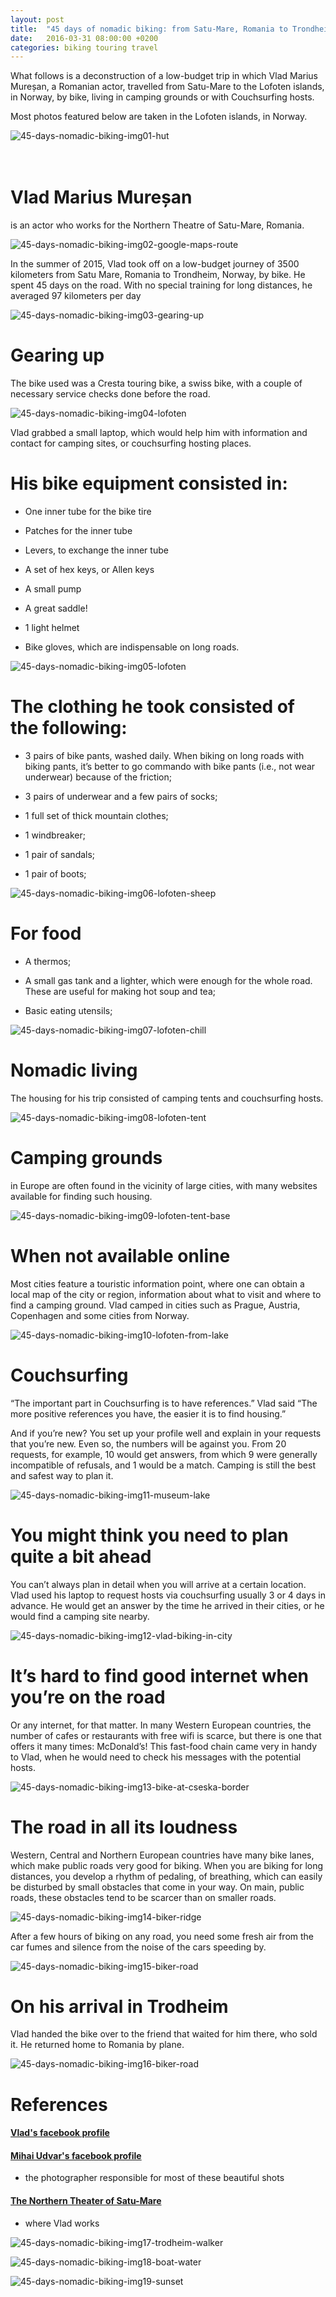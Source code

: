 ```yaml
---
layout: post
title:  "45 days of nomadic biking: from Satu-Mare, Romania to Trondheim, Norway"
date:   2016-03-31 08:00:00 +0200
categories: biking touring travel
---
```


What follows is a deconstruction of a low-budget trip in which Vlad Marius Mureșan, a Romanian actor, travelled from Satu-Mare to the Lofoten islands, in Norway, by bike, living in camping grounds or with Couchsurfing hosts.

Most photos featured below are taken in the Lofoten islands, in Norway.

![45-days-nomadic-biking-img01-hut]

# <br/> Vlad Marius Mureșan
is an actor who works for the Northern Theatre of Satu-Mare, Romania.

![45-days-nomadic-biking-img02-google-maps-route]

In the summer of 2015, Vlad took off on a low-budget journey of 3500 kilometers from Satu Mare, Romania to Trondheim, Norway, by bike. He spent 45 days on the road. With no special training for long distances, he averaged 97 kilometers per day

![45-days-nomadic-biking-img03-gearing-up]

# Gearing up

The bike used was a Cresta touring bike, a swiss bike, with a couple of necessary service checks done before the road.

![45-days-nomadic-biking-img04-lofoten]

Vlad grabbed a small laptop, which would help him with information and contact for camping sites, or couchsurfing hosting places.

# His bike equipment consisted in:

- One inner tube for the bike tire

- Patches for the inner tube

- Levers, to exchange the inner tube

- A set of hex keys, or Allen keys

- A small pump

- A great saddle!

- 1 light helmet

- Bike gloves, which are indispensable on long roads.

![45-days-nomadic-biking-img05-lofoten]

# The clothing he took consisted of the following:

- 3 pairs of bike pants, washed daily. When biking on long roads with biking pants, it’s better to go commando with bike pants (i.e., not wear underwear) because of the friction;

- 3 pairs of underwear and a few pairs of socks;

- 1 full set of thick mountain clothes;

- 1 windbreaker;

- 1 pair of sandals;

- 1 pair of boots;

![45-days-nomadic-biking-img06-lofoten-sheep]

# For food

- A thermos;

- A small gas tank and a lighter, which were enough for the whole road. These are useful for making hot soup and tea;

- Basic eating utensils;

![45-days-nomadic-biking-img07-lofoten-chill]

# Nomadic living

The housing for his trip consisted of camping tents and couchsurfing hosts.

![45-days-nomadic-biking-img08-lofoten-tent]

# Camping grounds

in Europe are often found in the vicinity of large cities, with many websites available for finding such housing.

![45-days-nomadic-biking-img09-lofoten-tent-base]

# When not available online

Most cities feature a touristic information point, where one can obtain a local map of the city or region, information about what to visit and where to find a camping ground. Vlad camped in cities such as Prague, Austria, Copenhagen and some cities from Norway.

![45-days-nomadic-biking-img10-lofoten-from-lake]

# Couchsurfing

“The important part in Couchsurfing is to have references.” Vlad said “The more positive references you have, the easier it is to find housing.”

And if you’re new? You set up your profile well and explain in your requests that you’re new. Even so, the numbers will be against you. From 20 requests, for example, 10 would get answers, from which 9 were generally incompatible of refusals, and 1 would be a match. Camping is still the best and safest way to plan it.

![45-days-nomadic-biking-img11-museum-lake]

# You might think you need to plan quite a bit ahead

You can’t always plan in detail when you will arrive at a certain location. Vlad used his laptop to request hosts via couchsurfing usually 3 or 4 days in advance. He would get an answer by the time he arrived in their cities, or he would find a camping site nearby.

![45-days-nomadic-biking-img12-vlad-biking-in-city]

# It’s hard to find good internet when you’re on the road

Or any internet, for that matter. In many Western European countries, the number of cafes or restaurants with free wifi is scarce, but there is one that offers it many times: McDonald’s! This fast-food chain came very in handy to Vlad, when he would need to check his messages with the potential hosts.

![45-days-nomadic-biking-img13-bike-at-cseska-border]

# The road in all its loudness

Western, Central and Northern European countries have many bike lanes, which make public roads very good for biking. When you are biking for long distances, you develop a rhythm of pedaling, of breathing, which can easily be disturbed by small obstacles that come in your way. On main, public roads, these obstacles tend to be scarcer than on smaller roads.

![45-days-nomadic-biking-img14-biker-ridge]

After a few hours of biking on any road, you need some fresh air from the car fumes and silence from the noise of the cars speeding by.

![45-days-nomadic-biking-img15-biker-road]

# On his arrival in Trodheim

Vlad handed the bike over to the friend that waited for him there, who sold it. He returned home to Romania by plane.

![45-days-nomadic-biking-img16-biker-road]

# References

#### [Vlad's facebook profile][45-days-nomadic-biking-biker-fb-link]

#### [Mihai Udvar's facebook profile][45-days-nomadic-biking-photographer-fb-link]
- the photographer responsible for most of these beautiful shots

#### [The Northern Theater of Satu-Mare][45-days-nomadic-biking-northern-theatre-of-satu-mare-link]
- where Vlad works

![45-days-nomadic-biking-img17-trodheim-walker]

![45-days-nomadic-biking-img18-boat-water]

![45-days-nomadic-biking-img19-sunset]





[45-days-nomadic-biking-biker-fb-link]: https://www.facebook.com/vladmarius.muresan

[45-days-nomadic-biking-photographer-fb-link]: https://www.facebook.com/mihai.udvar

[45-days-nomadic-biking-northern-theatre-of-satu-mare-link]: http://www.teatruldenord.ro/



[45-days-nomadic-biking-img01-hut]: https://lh3.googleusercontent.com/hOIEEbkWxdJ0BpMf6ALM9SUpPvowdM81u6zb9Z97WdFuJynw0BzpV0k7jkfW0hhrS2qJ--nH39phFwVSGOs9rG6OEghvMgPxuf6FgpypIFQJG51D2PNyz9g9fOW_T88BbRHp3A=w1239-h827-no

[45-days-nomadic-biking-img02-google-maps-route]: https://lh3.googleusercontent.com/xU0MvToQhCRXcUKc8uO8woIoDmsdQ5F7LPyWDLEXNwidKuqOYZxk2PJs8N-NZb3QDMPyyvL8kaOkReAMu18sfneQAB5NLAnnswzxS0dpWQbVJ2z_MBeCrb3tY7mq60-Yo1AmAg=w1280-h800-no

[45-days-nomadic-biking-img03-gearing-up]: https://lh3.googleusercontent.com/DpFVX9jddrqAoSfN7HNifUlNbdxzq_DbvasjxFeobGCxWMrlV4nGBCZF-42RyHKAUTGnBKFZjSkg2mVguS0l-1nz2giEU5LsFy72cmxFkLX503p5V03mDuuPOgdJk8PLFt7A0A=w1103-h827-no

[45-days-nomadic-biking-img04-lofoten]: https://lh3.googleusercontent.com/Jjc-CxrjUMH4TxM1fY-JQ7FqHRfMsLKOBOoWMFTM0z9CU4gMsIE0PFkedWG-mWQz9mvtGcWMwaDZ27GFOdjqd0GGZXfyN-_9ho3dcPP0SlhNC6X-Q0VIyHetA90WBbAKrZFOkw=w1240-h827-no

[45-days-nomadic-biking-img05-lofoten]: https://lh3.googleusercontent.com/VsHsjNtuROxmu0j75iPGp-gprvkeYR6cawxbiL5lz-xDkPxdmgSSTYfuTAx3Aa3lF2TigEQyTJhEldkgKLUe1LMOUbEbQstLjrxmzSIMlPNTAboiHzV5i_xwvpRU0xA04jqrkQ=w1240-h827-no

[45-days-nomadic-biking-img06-lofoten-sheep]: https://lh3.googleusercontent.com/DqWwkxSItHAMtY0_O5gqLY7ZgbbHMsYDP0dY0gLUXOg9DrjKSYQQ5Ck91KS-_dCKpwBq-PoyjzqfkdGhVLMJkgE2kUPs9aBol25Qjbt43geCxop1bi6ytMTpwo-JNd89r9aMVQ=w1240-h827-no

[45-days-nomadic-biking-img07-lofoten-chill]: https://lh3.googleusercontent.com/UhdilMfbjqDpgR7oTSCoAmXEKE3le2QnnSUbyCnWiauTWNDvaedCwmWOqfgDQvjRVEVGnhR4tB62avhpW_FKaT2N34ltDUV63kNJMIJJX9RIidBXR1suMLwpeUa1aWhkevpDXQ=w1240-h827-no

[45-days-nomadic-biking-img08-lofoten-tent]: https://lh3.googleusercontent.com/D64jnPcrveYKVthohhZzElzxJIKRM0vhhcBh0snAA3ErjBcAgww44LAKipPbIGj820xFNSRMkdVijHHEvJ0_UPs4oiUOGEiA4ZuqNs6vaHwk_3qYLuT6iSQHD9SOwZvuDriHtw=w1240-h827-no

[45-days-nomadic-biking-img09-lofoten-tent-base]: https://lh3.googleusercontent.com/NBUO7BzwVO8e_mZSMO2SNJlVlmhrI8WadV1TrVj63x4P9f51ZLihZjKrTgrSYkbqQIDFFsn1Z__Z-sMTNowvjxEuq3A5LlMnhzlGxWu54lnoADl5oVMU6i_4HRoVHXCvF8ZEZQ=w1240-h827-no

[45-days-nomadic-biking-img10-lofoten-from-lake]: https://lh3.googleusercontent.com/o4Ocp4LZn6a3TMwTopAWlEG63oMhaKtVZVjHreETL1L1mqQeFFiI8xNtc8-YFj4OeuMN2v14x1L9BQ7zxeD5MJBS_Wj74uGpRiiBPawLw7VsA3nXYklad72JHr6LyIm2n_FU8g=w1240-h827-no

[45-days-nomadic-biking-img11-museum-lake]: https://lh3.googleusercontent.com/_RgskrS7zi_scnAtvFdHb_I8KSimfZjF_hQjzeHxSzeoKeMrJ8gcWCI5VplZntOlJoJEH35leWyhzz16kQLAYmJ5gqE_v0MPaInC0PbFSoEmQOJVMmNF9VQO96e5w-E12Pj7ag=w1103-h827-no

[45-days-nomadic-biking-img12-vlad-biking-in-city]: https://lh3.googleusercontent.com/2fXQTRrLAnK2egcQo_dsNG-oUeSCYaKP01z-R9j15wSZfJJRrTg6gxd40OjlKrIph3kabwqY-N8DAoBjaJZ-A-7TnCTaFT76zJCUp8Hp2NihSmAGAP-jwJQnvSnZJl2QdXttuA=w1240-h828-no

[45-days-nomadic-biking-img13-bike-at-cseska-border]: https://lh3.googleusercontent.com/64KIO9-af6IZ1x6FcjWQ-wtbpasjOcvTZ3d2RVU3nltwsIMMRnJqEY_P_NMvpSfW5bbOZvMC9en5SW352w9byJ2W2a0wMAnwOZoyLeHLKtZBfDigQp0TtSyhvDDOt3wB3PY0Pw=w621-h827-no

[45-days-nomadic-biking-img14-biker-ridge]: https://lh3.googleusercontent.com/mxqe9D6Wzts51MwKDD5iXb_TKjynsjSH6RlXPUHr_zu1ZBzxMIo6YbI3ssu5aqRT5C9zDK2q4giQ9Rity035nrFLJ7gUDZGi2KX7H2sGXz4YIyPWlWhzbsnwgeNuowtvpyKvpQ=w552-h827-no

[45-days-nomadic-biking-img15-biker-road]: https://lh3.googleusercontent.com/hdpEa6w4hipLXvygKXmNBEJyzZQfYyx-9iB0fRvIINr4xaFbO91qZcLHpyUOw0hwzimbNlJxu4LDbCeTaUSyTiQuJLkn2Z0_s0VXSI3Yv3V0IBRsnbw3fMeJdPJ_Idr7DcvvMw=w1239-h827-no

[45-days-nomadic-biking-img16-biker-road]: https://lh3.googleusercontent.com/nlFkwghZMyOfsdDVvDgQ8c3BoUH37NKTaj6XdgNGHTuu50NdQH7LnoKhCGnObVFk1AfePzYg97_u8M--IVK0kVpdp74QLTMjDBTlfblVmkZKqc1mhU2_IMewrRt-NfFIhD0jQQ=w1240-h828-no

[45-days-nomadic-biking-img17-trodheim-walker]: https://lh3.googleusercontent.com/3JBnyEbwnE0sj-Hp0K-5YFOSMmDqnV7MhnCofSW8Ket-FagdbEa5AKFf1JxycAXX31sqcHkT-w5ycAuK5zjNrXysu43usfmnxR_2CxoROsXR7VDO_MjuH25XPJQt9Ql-cc4b1g=w1240-h827-no

[45-days-nomadic-biking-img18-boat-water]: https://lh3.googleusercontent.com/kEK9SCdqHuii2M45GwqUxjsutUpoeICyN2tVemZiD2tpw-Jkc_p5JOuPAUQjXXqzvgHodSJzWpVsBnGHFrorzSb0UvlWTv1Y2wLIpM_E9rMIl__OY8qR84mP4V7B_XnmqyEPYQ=w1240-h828-no

[45-days-nomadic-biking-img19-sunset]: https://lh3.googleusercontent.com/6NdJayQK1QL23aAyfCyo9LkE7WH4fl-rghjHziOM9FDH650NeP0kXkWvsMKAbQ_oQJeJ7EnL_l3eUalnSVSIQE30EBAqSqavLPzVYtdHvE-MqYGZI0MnC6fA13_QLxIvTkqJ4A=w1103-h827-no
